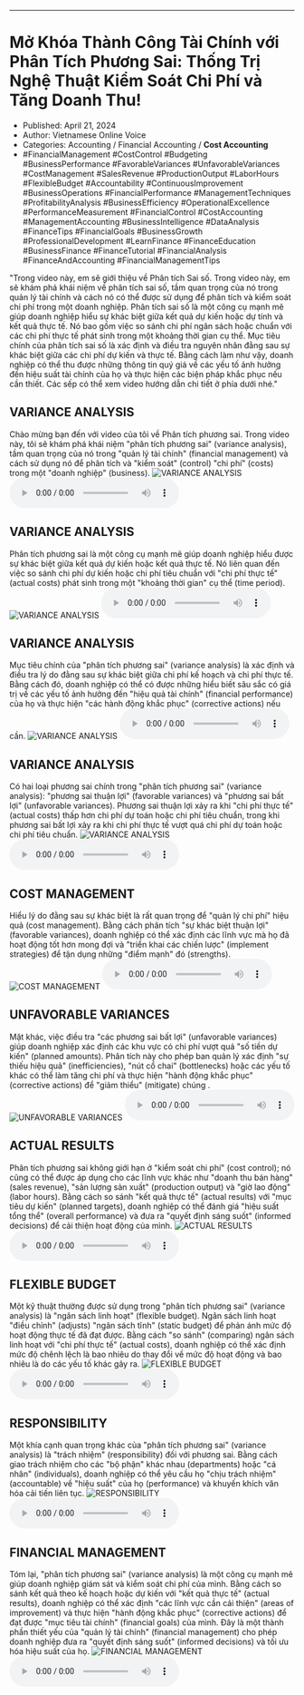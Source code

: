 
---

# Mở Khóa Thành Công Tài Chính với Phân Tích Phương Sai: Thống Trị Nghệ Thuật Kiểm Soát Chi Phí và Tăng Doanh Thu!

- Published: April 21, 2024
- Author: Vietnamese Online Voice
- Categories: Accounting / Financial Accounting / **Cost Accounting**
- #FinancialManagement #CostControl #Budgeting #BusinessPerformance #FavorableVariances #UnfavorableVariances #CostManagement #SalesRevenue #ProductionOutput #LaborHours #FlexibleBudget #Accountability #ContinuousImprovement #BusinessOperations #FinancialPerformance #ManagementTechniques #ProfitabilityAnalysis #BusinessEfficiency #OperationalExcellence #PerformanceMeasurement #FinancialControl #CostAccounting #ManagementAccounting #BusinessIntelligence #DataAnalysis #FinanceTips #FinancialGoals #BusinessGrowth #ProfessionalDevelopment #LearnFinance #FinanceEducation #BusinessFinance #FinanceTutorial #FinancialAnalysis #FinanceAndAccounting #FinancialManagementTips

"Trong video này, em sẽ giới thiệu về Phân tích Sai số. Trong video này, em sẽ khám phá khái niệm về phân tích sai số, tầm quan trọng của nó trong quản lý tài chính và cách nó có thể được sử dụng để phân tích và kiểm soát chi phí trong một doanh nghiệp. Phân tích sai số là một công cụ mạnh mẽ giúp doanh nghiệp hiểu sự khác biệt giữa kết quả dự kiến hoặc dự tính và kết quả thực tế. Nó bao gồm việc so sánh chi phí ngân sách hoặc chuẩn với các chi phí thực tế phát sinh trong một khoảng thời gian cụ thể. Mục tiêu chính của phân tích sai số là xác định và điều tra nguyên nhân đằng sau sự khác biệt giữa các chi phí dự kiến và thực tế. Bằng cách làm như vậy, doanh nghiệp có thể thu được những thông tin quý giá về các yếu tố ảnh hưởng đến hiệu suất tài chính của họ và thực hiện các biện pháp khắc phục nếu cần thiết. Các sếp có thể xem video hướng dẫn chi tiết ở phía dưới nhé."


## VARIANCE ANALYSIS

Chào mừng bạn đến với video của tôi về Phân tích phương sai. Trong video này, tôi sẽ khám phá khái niệm "phân tích phương sai" (variance analysis), tầm quan trọng của nó trong "quản lý tài chính" (financial management) và cách sử dụng nó để phân tích và "kiểm soát" (control) "chi phí" (costs) trong một "doanh nghiệp" (business).
![VARIANCE ANALYSIS](https://http-archiver-apis-production-80.schnworks.com/storage/images/transitions/2024-04-21/transition--19864235734-Montserrat-Bold-7B1FA2.jpg)
<audio controls>
    <source src="https://http-archiver-apis-production-80.schnworks.com/storage/audio/file-16645876648.mp3" type="audio/mpeg">
</audio>



## VARIANCE ANALYSIS

Phân tích phương sai là một công cụ mạnh mẽ giúp doanh nghiệp hiểu được sự khác biệt giữa kết quả dự kiến ​​hoặc kết quả thực tế. Nó liên quan đến việc so sánh chi phí dự kiến ​​hoặc chi phí tiêu chuẩn với "chi phí thực tế" (actual costs) phát sinh trong một "khoảng thời gian" cụ thể (time period).
![VARIANCE ANALYSIS](https://http-archiver-apis-production-80.schnworks.com/storage/images/transitions/2024-04-21/transition-6986753462-Montserrat-Medium-9C27B0.jpg)
<audio controls>
    <source src="https://http-archiver-apis-production-80.schnworks.com/storage/audio/file-8816051036.mp3" type="audio/mpeg">
</audio>



## VARIANCE ANALYSIS

Mục tiêu chính của "phân tích phương sai" (variance analysis) là xác định và điều tra lý do đằng sau sự khác biệt giữa chi phí kế hoạch và chi phí thực tế. Bằng cách đó, doanh nghiệp có thể có được những hiểu biết sâu sắc có giá trị về các yếu tố ảnh hưởng đến "hiệu quả tài chính" (financial performance) của họ và thực hiện "các hành động khắc phục" (corrective actions) nếu cần.
![VARIANCE ANALYSIS](https://http-archiver-apis-production-80.schnworks.com/storage/images/transitions/2024-04-21/transition-5421633700-Montserrat-Thin-7B1FA2.jpg)
<audio controls>
    <source src="https://http-archiver-apis-production-80.schnworks.com/storage/audio/file-27756633022.mp3" type="audio/mpeg">
</audio>



## VARIANCE ANALYSIS

Có hai loại phương sai chính trong "phân tích phương sai" (variance analysis): "phương sai thuận lợi" (favorable variances) và "phương sai bất lợi" (unfavorable variances). Phương sai thuận lợi xảy ra khi "chi phí thực tế" (actual costs) thấp hơn chi phí dự toán hoặc chi phí tiêu chuẩn, trong khi phương sai bất lợi xảy ra khi chi phí thực tế vượt quá chi phí dự toán hoặc chi phí tiêu chuẩn.
![VARIANCE ANALYSIS](https://http-archiver-apis-production-80.schnworks.com/storage/images/transitions/2024-04-21/transition-6052965284-Montserrat-ExtraBold-303F9F.jpg)
<audio controls>
    <source src="https://http-archiver-apis-production-80.schnworks.com/storage/audio/file-4208451983.mp3" type="audio/mpeg">
</audio>



## COST MANAGEMENT

Hiểu lý do đằng sau sự khác biệt là rất quan trọng để "quản lý chi phí" hiệu quả (cost management). Bằng cách phân tích "sự khác biệt thuận lợi" (favorable variances), doanh nghiệp có thể xác định các lĩnh vực mà họ đã hoạt động tốt hơn mong đợi và "triển khai các chiến lược" (implement strategies) để tận dụng những "điểm mạnh" đó (strengths).
![COST MANAGEMENT](https://http-archiver-apis-production-80.schnworks.com/storage/images/transitions/2024-04-21/transition--8041332310-Montserrat-Black-283593.jpg)
<audio controls>
    <source src="https://http-archiver-apis-production-80.schnworks.com/storage/audio/file-9665581130.mp3" type="audio/mpeg">
</audio>



## UNFAVORABLE VARIANCES

Mặt khác, việc điều tra "các phương sai bất lợi" (unfavorable variances) giúp doanh nghiệp xác định các khu vực có chi phí vượt quá "số tiền dự kiến" (planned amounts). Phân tích này cho phép ban quản lý xác định "sự thiếu hiệu quả" (inefficiencies), "nút cổ chai" (bottlenecks) hoặc các yếu tố khác có thể làm tăng chi phí và thực hiện "hành động khắc phục" (corrective actions) để "giảm thiểu" (mitigate) chúng .
![UNFAVORABLE VARIANCES](https://http-archiver-apis-production-80.schnworks.com/storage/images/transitions/2024-04-21/transition-5539143182-Montserrat-Thin-7B1FA2.jpg)
<audio controls>
    <source src="https://http-archiver-apis-production-80.schnworks.com/storage/audio/file-50302181483.mp3" type="audio/mpeg">
</audio>



## ACTUAL RESULTS

Phân tích phương sai không giới hạn ở "kiểm soát chi phí" (cost control); nó cũng có thể được áp dụng cho các lĩnh vực khác như "doanh thu bán hàng" (sales revenue), "sản lượng sản xuất" (production output) và "giờ lao động" (labor hours). Bằng cách so sánh "kết quả thực tế" (actual results) với "mục tiêu dự kiến" (planned targets), doanh nghiệp có thể đánh giá "hiệu suất tổng thể" (overall performance) và đưa ra "quyết định sáng suốt" (informed decisions) để cải thiện hoạt động của mình.
![ACTUAL RESULTS](https://http-archiver-apis-production-80.schnworks.com/storage/images/transitions/2024-04-21/transition--13264285330-Montserrat-Thin-004895.jpg)
<audio controls>
    <source src="https://http-archiver-apis-production-80.schnworks.com/storage/audio/file-29634073420.mp3" type="audio/mpeg">
</audio>



## FLEXIBLE BUDGET

Một kỹ thuật thường được sử dụng trong "phân tích phương sai" (variance analysis) là "ngân sách linh hoạt" (flexible budget). Ngân sách linh hoạt "điều chỉnh" (adjusts) "ngân sách tĩnh" (static budget) để phản ánh mức độ hoạt động thực tế đã đạt được. Bằng cách "so sánh" (comparing) ngân sách linh hoạt với "chi phí thực tế" (actual costs), doanh nghiệp có thể xác định mức độ chênh lệch là bao nhiêu do thay đổi về mức độ hoạt động và bao nhiêu là do các yếu tố khác gây ra.
![FLEXIBLE BUDGET](https://http-archiver-apis-production-80.schnworks.com/storage/images/transitions/2024-04-21/transition--6434623667-Montserrat-Regular-283593.jpg)
<audio controls>
    <source src="https://http-archiver-apis-production-80.schnworks.com/storage/audio/file-56484030518.mp3" type="audio/mpeg">
</audio>



## RESPONSIBILITY

Một khía cạnh quan trọng khác của "phân tích phương sai" (variance analysis) là "trách nhiệm" (responsibility) đối với phương sai. Bằng cách giao trách nhiệm cho các "bộ phận" khác nhau (departments) hoặc "cá nhân" (individuals), doanh nghiệp có thể yêu cầu họ "chịu trách nhiệm" (accountable) về "hiệu suất" của họ (performance) và khuyến khích văn hóa cải tiến liên tục.
![RESPONSIBILITY](https://http-archiver-apis-production-80.schnworks.com/storage/images/transitions/2024-04-21/transition--12460188946-Montserrat-SemiBold-7B1FA2.jpg)
<audio controls>
    <source src="https://http-archiver-apis-production-80.schnworks.com/storage/audio/file-16057265468.mp3" type="audio/mpeg">
</audio>



## FINANCIAL MANAGEMENT

Tóm lại, "phân tích phương sai" (variance analysis) là một công cụ mạnh mẽ giúp doanh nghiệp giám sát và kiểm soát chi phí của mình. Bằng cách so sánh kết quả theo kế hoạch hoặc dự kiến ​​với "kết quả thực tế" (actual results), doanh nghiệp có thể xác định "các lĩnh vực cần cải thiện" (areas of improvement) và thực hiện "hành động khắc phục" (corrective actions) để đạt được "mục tiêu tài chính" (financial goals) của mình. Đây là một thành phần thiết yếu của "quản lý tài chính" (financial management) cho phép doanh nghiệp đưa ra "quyết định sáng suốt" (informed decisions) và tối ưu hóa hiệu suất của họ.
![FINANCIAL MANAGEMENT](https://http-archiver-apis-production-80.schnworks.com/storage/images/transitions/2024-04-21/transition-33109612603-Montserrat-Medium-283593.jpg)
<audio controls>
    <source src="https://http-archiver-apis-production-80.schnworks.com/storage/audio/file-15440182189.mp3" type="audio/mpeg">
</audio>

